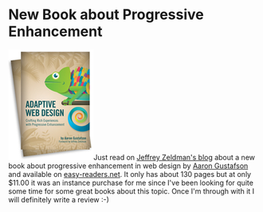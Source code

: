 # New Book about Progressive Enhancement

<img src="bookcover.jpg" alt="" class="left" />Just read on [Jeffrey Zeldman's blog](http://www.zeldman.com/2011/06/02/progressive-enhancement-all-you-need-to-know-is-here/) about a new book about progressive enhancement in web design by [Aaron Gustafson](http://aaron-gustafson.com/) and available on [easy-readers.net](http://easy-readers.net/). It only has about 130 pages but at only $11.00 it was an instance purchase for me since I've been looking for quite some time for some great books about this topic. Once I'm through with it I will definitely write a review :-)